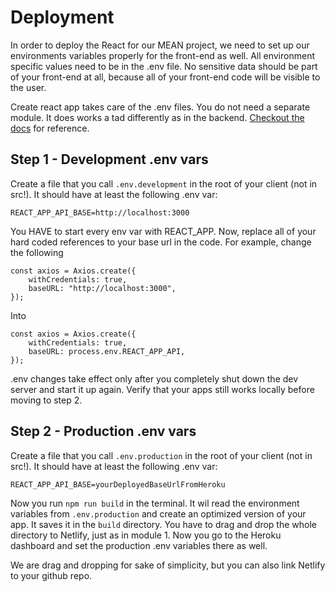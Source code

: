 # Deployment

In order to deploy the React for our MEAN project, we need to set up our environments variables properly for the front-end as well. All environment specific values need to be in the .env file. No sensitive data should be part of your front-end at all, because all of your front-end code will be visible to the user. 

Create react app takes care of the .env files. You do not need a separate module. It does works a tad differently as in the backend. <a href="https://create-react-app.dev/docs/adding-custom-environment-variables/">Checkout the docs</a> for reference.

## Step 1 - Development .env vars
Create a file that you call `.env.development` in the root of your client (not in src!). It should have at least the following .env var:

```
REACT_APP_API_BASE=http://localhost:3000
```

You HAVE to start every env var with REACT_APP. Now, replace all of your hard coded references to your base url in the code. For example, change the following
```
const axios = Axios.create({
    withCredentials: true,
    baseURL: "http://localhost:3000",
});
```
Into
```
const axios = Axios.create({
    withCredentials: true,
    baseURL: process.env.REACT_APP_API,
});
```
.env changes take effect only after you completely shut down the dev server and start it up again. Verify that your apps still works locally before moving to step 2.

## Step 2 - Production .env vars
Create a file that you call `.env.production` in the root of your client (not in src!). It should have at least the following .env var:
```
REACT_APP_API_BASE=yourDeployedBaseUrlFromHeroku
```

Now you run `npm run build` in the terminal. It wil read the environment variables from `.env.production` and create an optimized version of your app. It saves it in the `build` directory. You have to drag and drop the whole directory to Netlify, just as in module 1. Now you go to the Heroku dashboard and set the production .env variables there as well.

We are drag and dropping for sake of simplicity, but you can also link Netlify to your github repo.